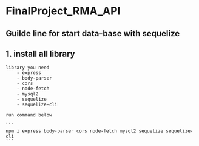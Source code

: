 # FinalProject_RMA_API


## Guilde line for start data-base with sequelize


## 1. install all library

    library you need 
        - express
        - body-parser
        - cors
        - node-fetch
        - mysql2
        - sequelize
        - sequelize-cli

    run command below
    
    ```
    npm i express body-parser cors node-fetch mysql2 sequelize sequelize-cli
    ```
